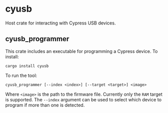 # cyusb

Host crate for interacting with Cypress USB devices.

## cyusb_programmer

This crate includes an executable for programming a Cypress device. To install:

    cargo install cyusb
    
To run the tool:

    cyusb_programmer [--index <index>] [--target <target>] <image> 
    
Where `<image>` is the path to the firmware file. Currently only the `RAM` target is supported. The `--index` argument can be used to select which device to program if more than one is detected.
